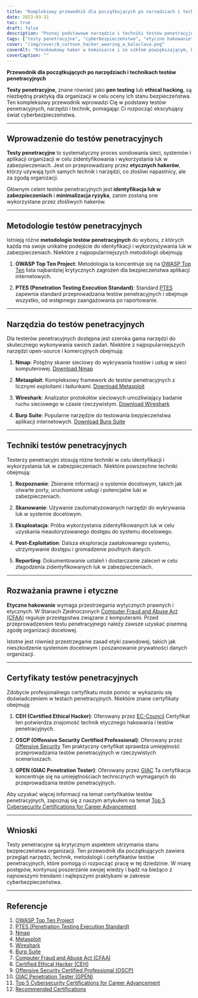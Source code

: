 ```yaml
---
title: "Kompleksowy przewodnik dla początkujących po narzędziach i technikach testów penetracyjnych"
date: 2023-03-31
toc: true
draft: false
description: "Poznaj podstawowe narzędzia i techniki testów penetracyjnych, metodologie i certyfikaty, aby rozpocząć karierę w dziedzinie cyberbezpieczeństwa."
tags: ["testy penetracyjne", "cyberbezpieczeństwo", "etyczne hakowanie", "narzędzia", "techniki", "przewodnik dla początkujących", "Nmap", "Metasploit", "Wireshark", "Burp Suite", "OSSTMM", "PTES", "OWASP", "CEH", "OSCP", "GPEN", "testy bezpieczeństwa", "ocena podatności na zagrożenia", "bezpieczeństwo sieci", "bezpieczeństwo informacji"]
cover: "/img/cover/A_cartoon_hacker_wearing_a_balaclava.png"
coverAlt: "Kreskówkowy haker w kominiarce i ze szkłem powiększającym, badający ekran komputera, na którym wyświetlane są różne narzędzia hakerskie, takie jak Nmap, Metasploit, Wireshark i Burp Suite, z cyfrowymi zamkami symbolizującymi zabezpieczone systemy w tle."
coverCaption: ""
---
```


**Przewodnik dla początkujących po narzędziach i technikach testów penetracyjnych**

**Testy penetracyjne**, znane również jako **pen testing** lub **ethical hacking**, są niezbędną praktyką dla organizacji w celu oceny ich stanu bezpieczeństwa. Ten kompleksowy przewodnik wprowadzi Cię w podstawy testów penetracyjnych, narzędzi i technik, pomagając Ci rozpocząć ekscytujący świat cyberbezpieczeństwa.

______

## Wprowadzenie do testów penetracyjnych

**Testy penetracyjne** to systematyczny proces sondowania sieci, systemów i aplikacji organizacji w celu zidentyfikowania i wykorzystania luk w zabezpieczeniach. Jest on przeprowadzany przez **etycznych hakerów**, którzy używają tych samych technik i narzędzi, co złośliwi napastnicy, ale za zgodą organizacji.

Głównym celem testów penetracyjnych jest **identyfikacja luk w zabezpieczeniach** i **minimalizacja ryzyka**, zanim zostaną one wykorzystane przez złośliwych hakerów.

______

## Metodologie testów penetracyjnych

Istnieją różne **metodologie testów penetracyjnych** do wyboru, z których każda ma swoje unikalne podejście do identyfikacji i wykorzystywania luk w zabezpieczeniach. Niektóre z najpopularniejszych metodologii obejmują:

1. **OWASP Top Ten Project**: Metodologia ta koncentruje się na [OWASP Top Ten](https://owasp.org/www-project-top-ten/) lista najbardziej krytycznych zagrożeń dla bezpieczeństwa aplikacji internetowych.

2. **PTES (Penetration Testing Execution Standard)**: Standard [PTES](http://www.pentest-standard.org/index.php/Main_Page) zapewnia standard przeprowadzania testów penetracyjnych i obejmuje wszystko, od wstępnego zaangażowania po raportowanie.

______

## Narzędzia do testów penetracyjnych

Dla testerów penetracyjnych dostępna jest szeroka gama narzędzi do skutecznego wykonywania swoich zadań. Niektóre z najpopularniejszych narzędzi open-source i komercyjnych obejmują:

1. **Nmap**: Potężny skaner sieciowy do wykrywania hostów i usług w sieci komputerowej. [Download Nmap](https://nmap.org/download.html)

2. **Metasploit**: Kompleksowy framework do testów penetracyjnych z licznymi exploitami i ładunkami. [Download Metasploit](https://www.metasploit.com/download)

3. **Wireshark**: Analizator protokołów sieciowych umożliwiający badanie ruchu sieciowego w czasie rzeczywistym. [Download Wireshark](https://www.wireshark.org/download.html)

4. **Burp Suite**: Popularne narzędzie do testowania bezpieczeństwa aplikacji internetowych. [Download Burp Suite](https://portswigger.net/burp/communitydownload)

______

## Techniki testów penetracyjnych

Testerzy penetracyjni stosują różne techniki w celu identyfikacji i wykorzystania luk w zabezpieczeniach. Niektóre powszechne techniki obejmują:

1. **Rozpoznanie**: Zbieranie informacji o systemie docelowym, takich jak otwarte porty, uruchomione usługi i potencjalne luki w zabezpieczeniach.

2. **Skanowanie**: Używanie zautomatyzowanych narzędzi do wykrywania luk w systemie docelowym.

3. **Eksploatacja**: Próba wykorzystania zidentyfikowanych luk w celu uzyskania nieautoryzowanego dostępu do systemu docelowego.

4. **Post-Exploitation**: Dalsza eksploracja zaatakowanego systemu, utrzymywanie dostępu i gromadzenie poufnych danych.

5. **Reporting**: Dokumentowanie ustaleń i dostarczanie zaleceń w celu złagodzenia zidentyfikowanych luk w zabezpieczeniach.

______

## Rozważania prawne i etyczne

**Etyczne hakowanie** wymaga przestrzegania wytycznych prawnych i etycznych. W Stanach Zjednoczonych [Computer Fraud and Abuse Act (CFAA)](https://en.wikipedia.org/wiki/Computer_Fraud_and_Abuse_Act) reguluje przestępstwa związane z komputerami. Przed przeprowadzeniem testu penetracyjnego należy zawsze uzyskać pisemną zgodę organizacji docelowej.

Istotne jest również przestrzeganie zasad etyki zawodowej, takich jak nieszkodzenie systemom docelowym i poszanowanie prywatności danych organizacji.

______

## Certyfikaty testów penetracyjnych

Zdobycie profesjonalnego certyfikatu może pomóc w wykazaniu się doświadczeniem w testach penetracyjnych. Niektóre znane certyfikaty obejmują:

1. **CEH (Certified Ethical Hacker)**: Oferowany przez [EC-Council](https://www.eccouncil.org/programs/certified-ethical-hacker-ceh/) Certyfikat ten potwierdza znajomość technik etycznego hakowania i testów penetracyjnych.

2. **OSCP (Offensive Security Certified Professional)**: Oferowany przez [Offensive Security](https://www.offensive-security.com/pwk-oscp/) Ten praktyczny certyfikat sprawdza umiejętność przeprowadzania testów penetracyjnych w rzeczywistych scenariuszach.

3. **GPEN (GIAC Penetration Tester)**: Oferowany przez [GIAC](https://www.giac.org/certification/penetration-tester-gpen) Ta certyfikacja koncentruje się na umiejętnościach technicznych wymaganych do przeprowadzania testów penetracyjnych.

Aby uzyskać więcej informacji na temat certyfikatów testów penetracyjnych, zapoznaj się z naszym artykułem na temat [Top 5 Cybersecurity Certifications for Career Advancement](https://simeononsecurity.com/articles/the-top-five-cybersecurity-certifications-for-career-advancement/)

______

## Wnioski

Testy penetracyjne są krytycznym aspektem utrzymania stanu bezpieczeństwa organizacji. Ten przewodnik dla początkujących zawiera przegląd narzędzi, technik, metodologii i certyfikatów testów penetracyjnych, które pomogą ci rozpocząć pracę w tej dziedzinie. W miarę postępów, kontynuuj poszerzanie swojej wiedzy i bądź na bieżąco z najnowszymi trendami i najlepszymi praktykami w zakresie cyberbezpieczeństwa.

______

## Referencje

1. [OWASP Top Ten Project](https://owasp.org/www-project-top-ten/)
2. [PTES (Penetration Testing Execution Standard)](http://www.pentest-standard.org/index.php/Main_Page)
3. [Nmap](https://nmap.org/download.html)
4. [Metasploit](https://www.metasploit.com/download)
5. [Wireshark](https://www.wireshark.org/download.html)
6. [Burp Suite](https://portswigger.net/burp/communitydownload)
7. [Computer Fraud and Abuse Act (CFAA)](https://en.wikipedia.org/wiki/Computer_Fraud_and_Abuse_Act) 
8. [Certified Ethical Hacker (CEH)](https://www.eccouncil.org/programs/certified-ethical-hacker-ceh/)
9.  [Offensive Security Certified Professional (OSCP)](https://www.offensive-security.com/pwk-oscp/)
10. [GIAC Penetration Tester (GPEN)](https://www.giac.org/certification/penetration-tester-gpen)
11. [Top 5 Cybersecurity Certifications for Career Advancement](https://simeononsecurity.com/articles/the-top-five-cybersecurity-certifications-for-career-advancement/)
12. [Recommended Certifications](https://simeononsecurity.com/recommendations/certifications/)

